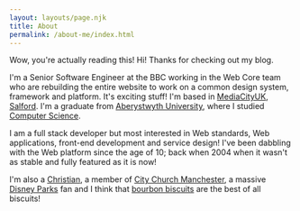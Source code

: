 ```yaml
---
layout: layouts/page.njk
title: About
permalink: /about-me/index.html
---
```

Wow, you're actually reading this! Hi! Thanks for checking out my blog.

I'm a Senior Software Engineer at the BBC working in the Web Core team who are rebuilding the entire website to work on a common design system, framework and platform. It's exciting stuff! I'm based in [MediaCityUK](http://mediacityuk.co.uk/), [Salford](https://en.wikipedia.org/wiki/Salford). I'm a graduate from [Aberystwyth University](https://www.aber.ac.uk/), where I studied [Computer Science](https://courses.aber.ac.uk/undergraduate/computer-science-degree-with-industrial-year/).

I am a full stack developer but most interested in Web standards, Web applications, front-end development and service design! I've been dabbling with the Web platform since the age of 10; back when 2004 when it wasn't as stable and fully featured as it is now!

I'm also a [Christian](https://talksat.withgoogle.com/talk/making-sense-of-god-an-invitation-to-the-skeptical), a member of [City Church Manchester](http://www.citychurchmanchester.org/), a massive [Disney Parks](https://en.wikipedia.org/wiki/Walt_Disney_Imagineering) fan and I think that [bourbon biscuits](https://en.wikipedia.org/wiki/Bourbon_biscuit) are the best of all biscuits!
